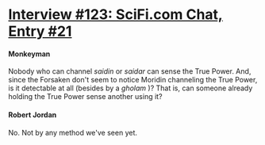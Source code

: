 # [Interview #123: SciFi.com Chat, Entry #21](https://www.theoryland.com/intvmain.php?i=123#21)

#### Monkeyman

Nobody who can channel
*saidin*
or
*saidar*
can sense the True Power. And, since the Forsaken don't seem to notice Moridin channeling the True Power, is it detectable at all (besides by a
*gholam*
)? That is, can someone already holding the True Power sense another using it?

#### Robert Jordan

No. Not by any method we've seen yet.

